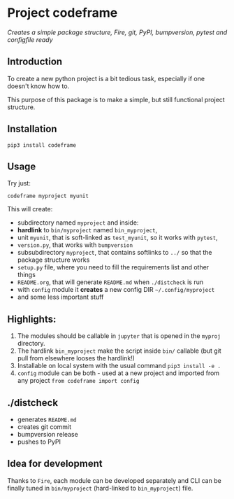 Project codeframe
=================

*Creates a simple package structure, Fire, git, PyPI, bumpversion,
pytest and configfile ready*

Introduction
------------

To create a new python project is a bit tedious task, especially if one
doesn\'t know how to.

This purpose of this package is to make a simple, but still functional
project structure.

Installation
------------

`pip3 install codeframe`

Usage
-----

Try just:

`codeframe myproject myunit`

This will create:

-   subdirectory named `myproject` and inside:
-   **hardlink** to `bin/myproject` named `bin_myproject`,
-   unit `myunit`, that is soft-linked as `test_myunit`, so it works
    with `pytest`,
-   `version.py`, that works with `bumpversion`
-   subsubdirectory `myproject`, that contains softlinks to `../` so
    that the package structure works
-   `setup.py` file, where you need to fill the requirements list and
    other things
-   `README.org`, that will generate `README.md` when `./distcheck` is
    run
-   with `config` module it **creates** a new config DIR
    `~/.config/myproject`
-   and some less important stuff

Highlights:
-----------

1.  The modules should be callable in `jupyter` that is opened in the
    `myproj` directory.
2.  The hardlink `bin_myproject` make the script inside `bin/` callable
    (but git pull from elsewhere looses the hardlink!)
3.  Installable on local system with the usual command
    `pip3 install -e .`
4.  `config` module can be both - used at a new project and imported
    from any project `from codeframe import config`

./distcheck
-----------

-   generates `README.md`
-   creates git commit
-   bumpversion release
-   pushes to PyPI

Idea for development
--------------------

Thanks to `Fire`, each module can be developed separately and CLI can be
finally tuned in `bin/myproject` (hard-linked to `bin_myproject`) file.
